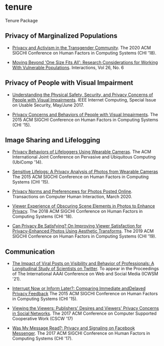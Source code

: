 # tenure
Tenure Package

## Privacy of Marginalized Populations
- [Privacy and Activism in the Transgender Community](papers/trans-privacy-chi20.pdf).  The 2020 ACM SIGCHI Conference on Human Factors in Computing Systems (CHI '18).

- [Moving Beyond 'One Size Fits All': Research Considerations for Working With Vulnerable Populations](papers/one-size-interactions20.pdf).  Interactions, Vol 26, No. 6

## Privacy of People with Visual Impairment
- [Understanding the Physical Safety, Security, and Privacy Concerns of People with Visual Impairments](papers/vip-ic2017.pdf).  IEEE Internet Computing, Special Issue on Usable Security, May/June 2017.

- [Privacy Concerns and Behaviors of People with Visual Impairments](papers/vip-privacy-chi15.pdf). The 2015 ACM SIGCHI Conference on Human Factors in Computing Systems (CHI '15).

## Image Sharing and Lifelogging
 
- [Privacy Behaviors of Lifeloggers Using Wearable Cameras](papers/lifelogging-ubicomp14.pdf).  The ACM International Joint Conference on Pervasive and Ubiquitous Computing (UbiComp '14).

- [Sensitive Lifelogs: A Privacy Analysis of Photos from Wearable Cameras](papers/sensitive-lifelogs-chi15.pdf) The 2015 ACM SIGCHI Conference on Human Factors in Computing Systems (CHI '15).

- [Privacy Norms and Preferencews for Photos Posted Online](papers/privacy-norms-tochi20.pdf).  Transactions on Computer Human Interaction, March 2020.


- [Viewer Experience of Obscuring Scene Elements in Photos to Enhance Privacy](papers/obscuring-chi18.pdf).  The 2018 ACM SIGCHI Conference on Human Factors in Computing Systems (CHI '18).

- [Can Privacy Be Satisfying?  On Improving Viewer Satisfaction for Privacy-Enhanced Photos Using Aesthetic Transforms](papers/satisfying-chi19.pdf).  The 2019 ACM SIGCHI Conference on Human Factors in Computing Systems (CHI '19).

## Communication
- [The Impact of Viral Posts on Visibility and Behavior of Professionals: A Longitudinal Study of Scientists on Twitter](papers/viral-posts-icwsm21.pdf).  To appear in the Proceedings of The International AAAI Conference on Web and Social Media (ICWSM '21).

- [Interrupt Now or Inform Later?: Comparing Immediate andDelayed Privacy Feedback](papers/feedback-chi.pdf) The 2015 ACM SIGCHI Conference on Human Factors in Computing Systems (CHI '15).

- [Viewing the Viewers: Publishers' Desires and Viewers' Privacy Concerns in Social Networks](papers/viewing-the-viewers-cscw17.pdf).  The 2017 ACM Conference on Computer Supported Cooperative Work (CSCW '17)

- [Was My Message Read?: Privacy and Signaling on Facebook Messenger](papers/message-read-chi17.pdf). The 2017 ACM SIGCHI Conference on Human Factors in Computing Systems (CHI '17).










